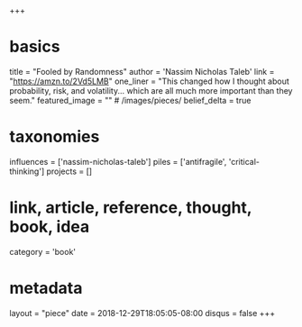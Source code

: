 +++
# basics
title     		 = "Fooled by Randomness"
author    		 = 'Nassim Nicholas Taleb'
link      		 = "https://amzn.to/2Vd5LMB"
one_liner 		 = "This changed how I thought about probability, risk, and volatility... which are all much more important than they seem."
featured_image = "" # /images/pieces/
belief_delta	 = true

# taxonomies
influences		 = ['nassim-nicholas-taleb']
piles     		 = ['antifragile', 'critical-thinking']
projects			 = []

# link, article, reference, thought, book, idea
category  		 = 'book'

# metadata
layout	    	 = "piece"
date      		 = 2018-12-29T18:05:05-08:00
disqus    		 = false
+++

